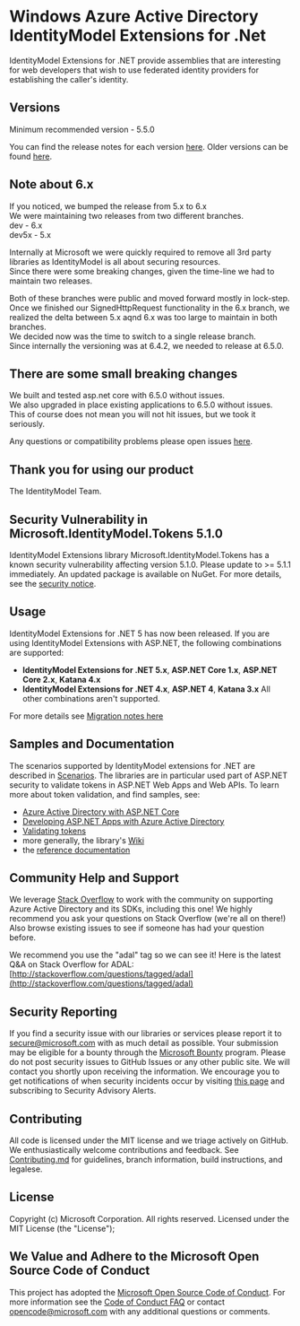 Windows Azure Active Directory IdentityModel Extensions for .Net
===========

IdentityModel Extensions for .NET provide assemblies that are interesting for web developers that wish to use federated identity providers for establishing the caller's identity.

## Versions

Minimum recommended version - 5.5.0

You can find the release notes for each version [here](https://github.com/AzureAD/azure-activedirectory-identitymodel-extensions-for-dotnet/releases). Older versions can be found [here](https://github.com/AzureAD/azure-activedirectory-identitymodel-extensions-for-dotnet/wiki/Release-Notes).

## Note about 6.x
If you noticed, we bumped the release from 5.x to 6.x\
We were maintaining two releases from two different branches.\
dev - 6.x\
dev5x - 5.x

Internally at Microsoft we were quickly required to remove all 3rd party libraries as IdentityModel is all about securing resources.\
Since there were some breaking changes, given the time-line we had to maintain two releases.

Both of these branches were public and moved forward mostly in lock-step.\
Once we finished our SignedHttpRequest functionality in the 6.x branch, we realized the delta between 5.x aqnd 6.x was too large to maintain in both branches.\
We decided now was the time to switch to a single release branch.\
Since internally the versioning was at 6.4.2, we needed to release at 6.5.0.

## There are some small breaking changes
We built and tested asp.net core with 6.5.0 without issues.\
We also upgraded in place existing applications to 6.5.0 without issues.\
This of course does not mean you will not hit issues, but we took it seriously.

Any questions or compatibility problems please open issues [here](https://github.com/AzureAD/azure-activedirectory-identitymodel-extensions-for-dotnet/issues?q=is%3Aissue+is%3Aopen+sort%3Aupdated-desc).

## Thank you for using our product
The IdentityModel Team.


## Security Vulnerability in Microsoft.IdentityModel.Tokens 5.1.0
IdentityModel Extensions library Microsoft.IdentityModel.Tokens has a known security vulnerability affecting version 5.1.0. Please update to >= 5.1.1 immediately. An updated package is available on NuGet. For more details, see the [security notice](https://github.com/AzureAD/azure-activedirectory-identitymodel-extensions-for-dotnet/blob/master/SECURITY_NOTICE.md).

## Usage
IdentityModel Extensions for .NET 5 has now been released. If you are using IdentityModel Extensions with ASP.NET, the following combinations are supported:
* **IdentityModel Extensions for .NET 5.x**, **ASP.NET Core 1.x**, **ASP.NET Core 2.x**, **Katana 4.x**
* **IdentityModel Extensions for .NET 4.x**, **ASP.NET 4**, **Katana 3.x**
All other combinations aren't supported.

For more details see [Migration notes here](https://github.com/AzureAD/azure-activedirectory-identitymodel-extensions-for-dotnet/wiki/Migrating-from-Katana-(OWIN)-3.x-to-4.x)

## Samples and Documentation

The scenarios supported by IdentityModel extensions for .NET are described in [Scenarios](https://github.com/AzureAD/azure-activedirectory-identitymodel-extensions-for-dotnet/wiki/scenarios). The libraries are in particular used part of ASP.NET security to validate tokens in ASP.NET Web Apps and Web APIs. To learn more about token validation, and find samples, see:

- [Azure Active Directory with ASP.NET Core](https://docs.microsoft.com/en-us/aspnet/core/security/authentication/azure-active-directory/?view=aspnetcore-2.1)
- [Developing ASP.NET Apps with Azure Active Directory](https://docs.microsoft.com/en-us/aspnet/identity/overview/getting-started/developing-aspnet-apps-with-windows-azure-active-directory)
- [Validating tokens](https://github.com/AzureAD/azure-activedirectory-identitymodel-extensions-for-dotnet/wiki/ValidatingTokens)
- more generally, the library's [Wiki](https://github.com/AzureAD/azure-activedirectory-identitymodel-extensions-for-dotnet/wiki)
- the [reference documentation](https://docs.microsoft.com/en-us/dotnet/api/overview/azure/activedirectory/client?view=azure-dotnet) 



## Community Help and Support

We leverage [Stack Overflow](http://stackoverflow.com/) to work with the community on supporting Azure Active Directory and its SDKs, including this one! We highly recommend you ask your questions on Stack Overflow (we're all on there!) Also browse existing issues to see if someone has had your question before. 

We recommend you use the "adal" tag so we can see it! Here is the latest Q&A on Stack Overflow for ADAL: [http://stackoverflow.com/questions/tagged/adal](http://stackoverflow.com/questions/tagged/adal)

## Security Reporting

If you find a security issue with our libraries or services please report it to [secure@microsoft.com](mailto:secure@microsoft.com) with as much detail as possible. Your submission may be eligible for a bounty through the [Microsoft Bounty](http://aka.ms/bugbounty) program. Please do not post security issues to GitHub Issues or any other public site. We will contact you shortly upon receiving the information. We encourage you to get notifications of when security incidents occur by visiting [this page](https://technet.microsoft.com/en-us/security/dd252948) and subscribing to Security Advisory Alerts.

## Contributing

All code is licensed under the MIT license and we triage actively on GitHub. We enthusiastically welcome contributions and feedback. See [Contributing.md](https://github.com/AzureAD/azure-activedirectory-identitymodel-extensions-for-dotnet/blob/master/Contributing.md) for guidelines, branch information, build instructions, and legalese. 


## License

Copyright (c) Microsoft Corporation.  All rights reserved. Licensed under the MIT License (the "License"); 

## We Value and Adhere to the Microsoft Open Source Code of Conduct

This project has adopted the [Microsoft Open Source Code of Conduct](https://opensource.microsoft.com/codeofconduct/). For more information see the [Code of Conduct FAQ](https://opensource.microsoft.com/codeofconduct/faq/) or contact [opencode@microsoft.com](mailto:opencode@microsoft.com) with any additional questions or comments.
